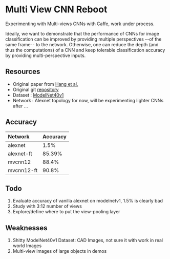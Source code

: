 # Multi View CNN Reboot
Experimenting with Multi-views CNNs with Caffe, work under process.

Ideally, we want to demonstrate that the performance of CNNs for image classification can be improved by providing multiple perspectives --of the same frame-- to the network.
Otherwise, one can reduce the depth (and thus the computations) of a CNN and keep tolerable classification accuracy by providing multi-perspective inputs.


## Resources
- Original paper from [Hang et al.](https://arxiv.org/abs/1505.00880)
- Original git [repository](https://github.com/suhangpro/mvcnn/tree/master/caffe)
- Dataset :  [ModelNet40v1](https://drive.uca.fr/d/80ea3fccdd8942c6a062/)
- Network : Alexnet topology for now, will be experimenting lighter CNNs after ...


## Accuracy
| Network            | Accuracy |
|:-------------------|:---------|
| alexnet            | 1.5%     | Single view, vanilla CNN, authors report 83 %  
| alexnet-ft         | 85.39%   | Single view w/ fine-tuning on ModelNet40v1
| mvcnn12            | 88.4%    | 12 views wo/ fine-tuning
| mvcnn12-ft         | 90.8%    | 12 views w/ fine-tuning on ModelNet40v1

## Todo
1. Evaluate accuracy of vanilla alexnet on modelnetv1, 1.5% is clearly bad
2. Study with 3:12 number of views
3. Explore/define where to put the view-pooling layer

## Weaknesses
1. Shitty ModelNet40v1 Dataset: CAD Images, not sure it with work in real world Images
2. Multi-view images of large objects in demos
